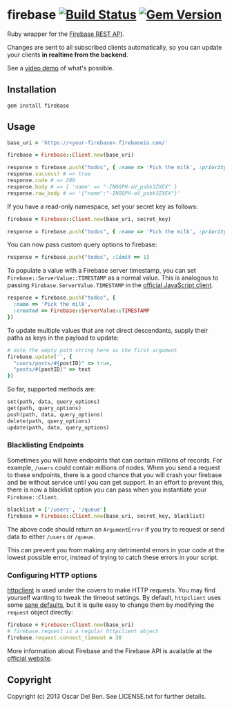 # firebase [![Build Status](https://travis-ci.org/oscardelben/firebase-ruby.svg?branch=master)](https://travis-ci.org/oscardelben/firebase-ruby) [![Gem Version](https://badge.fury.io/rb/firebase.svg)](https://rubygems.org/gems/firebase)


Ruby wrapper for the [Firebase REST API](https://www.firebase.com/docs/rest/api/).

Changes are sent to all subscribed clients automatically, so you can
update your clients **in realtime from the backend**.

See a [video demo](https://vimeo.com/41494336?utm_source=internal&utm_medium=email&utm_content=cliptranscoded&utm_campaign=adminclip) of what's possible.

## Installation

```
gem install firebase
```
## Usage

```ruby
base_uri = 'https://<your-firebase>.firebaseio.com/'

firebase = Firebase::Client.new(base_uri)

response = firebase.push("todos", { :name => 'Pick the milk', :priority => 1 })
response.success? # => true
response.code # => 200
response.body # => { 'name' => "-INOQPH-aV_psbk3ZXEX" }
response.raw_body # => '{"name":"-INOQPH-aV_psbk3ZXEX"}'
```

If you have a read-only namespace, set your secret key as follows:
```ruby
firebase = Firebase::Client.new(base_uri, secret_key)

response = firebase.push("todos", { :name => 'Pick the milk', :priority => 1 })
```

You can now pass custom query options to firebase:

```ruby
response = firebase.push("todos", :limit => 1)
```

To populate a value with a Firebase server timestamp, you can set `Firebase::ServerValue::TIMESTAMP` as a normal value. This is analogous to passing `Firebase.ServerValue.TIMESTAMP` in the [official JavaScript client](https://www.firebase.com/docs/web/api/servervalue/timestamp.html).

```ruby
response = firebase.push("todos", {
  :name => 'Pick the milk',
  :created => Firebase::ServerValue::TIMESTAMP
})
```

To update multiple values that are not direct descendants, supply their paths as keys in the payload to update:

```ruby
# note the empty path string here as the first argument
firebase.update('', {
  "users/posts/#{postID}" => true,
  "posts/#{postID}" => text
})
```

So far, supported methods are:

```ruby
set(path, data, query_options)
get(path, query_options)
push(path, data, query_options)
delete(path, query_options)
update(path, data, query_options)
```

### Blacklisting Endpoints

Sometimes you will have endpoints that can contain millions of records. For example, `/users` could contain millions of nodes. When you send a request to these endpoints, there is a good chance that you will crash your firebase and be without service until you can get support. In an effort to prevent this, there is now a blacklist option you can pass when you instantiate your `Firebase::Client`.

```ruby
blacklist = ['/users', '/queue']
firebase = Firebase::Client.new(base_uri, secret_key, blacklist)
```

The above code should return an `ArgumentError` if you try to request or send data to either `/users` or `/queue`.

This can prevent you from making any detrimental errors in your code at the lowest possible error, instead of trying to catch these errors in your script.




### Configuring HTTP options

[httpclient](https://github.com/nahi/httpclient) is used under the covers to make HTTP requests.
You may find yourself wanting to tweak the timeout settings. By default, `httpclient` uses
some [sane defaults](https://github.com/nahi/httpclient/blob/dd322d39d4d11c48f7bbbc05ed6273ac912d3e3b/lib/httpclient/session.rb#L138),
but it is quite easy to change them by modifying the `request` object directly:

```ruby
firebase = Firebase::Client.new(base_uri)
# firebase.request is a regular httpclient object
firebase.request.connect_timeout = 30
```

More information about Firebase and the Firebase API is available at the
[official website](http://www.firebase.com/).

## Copyright

Copyright (c) 2013 Oscar Del Ben. See LICENSE.txt for
further details.
